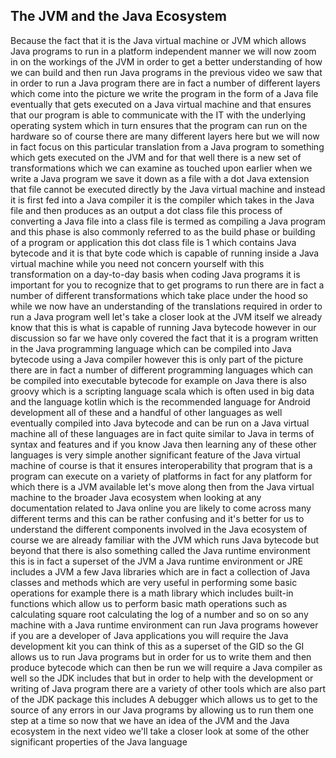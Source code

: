 ## The JVM and the Java Ecosystem
Because the fact that it is the Java virtual machine or JVM which allows Java programs to run in a platform independent manner we will now zoom in on the workings of the JVM in order to get a better understanding of how we can build and then run Java programs in the previous video we saw that in order to run a Java program there are in fact a number of different layers which come into the picture we write the program in the form of a Java file eventually that gets executed on a Java virtual machine and that ensures that our program is able to communicate with the IT with the underlying operating system which in turn ensures that the program can run on the hardware so of course there are many different layers here but we will now in fact focus on this particular translation from a Java program to something which gets executed on the JVM and for that well there is a new set of transformations which we can examine as touched upon earlier when we write a Java program we save it down as a file with a dot Java extension that file cannot be executed directly by the Java virtual machine and instead it is first fed into a Java compiler it is the compiler which takes in the Java file and then produces as an output a dot class file this process of converting a Java file into a class file is termed as compiling a Java program and this phase is also commonly referred to as the build phase or building of a program or application this dot class file is 1 which contains Java bytecode and it is that byte code which is capable of running inside a Java virtual machine while you need not concern yourself with this transformation on a day-to-day basis when coding Java programs it is important for you to recognize that to get programs to run there are in fact a number of different transformations which take place under the hood so while we now have an understanding of the translations required in order to run a Java program well let's take a closer look at the JVM itself we already know that this is what is capable of running Java bytecode however in our discussion so far we have only covered the fact that it is a program written in the Java programming language which can be compiled into Java bytecode using a Java compiler however this is only part of the picture there are in fact a number of different programming languages which can be compiled into executable bytecode for example on Java there is also groovy which is a scripting language scala which is often used in big data and the language kotlin which is the recommended language for Android development all of these and a handful of other languages as well eventually compiled into Java bytecode and can be run on a Java virtual machine all of these languages are in fact quite similar to Java in terms of syntax and features and if you know Java then learning any of these other languages is very simple another significant feature of the Java virtual machine of course is that it ensures interoperability that program that is a program can execute on a variety of platforms in fact for any platform for which there is a JVM available let's move along then from the Java virtual machine to the broader Java ecosystem when looking at any documentation related to Java online you are likely to come across many different terms and this can be rather confusing and it's better for us to understand the different components involved in the Java ecosystem of course we are already familiar with the JVM which runs Java bytecode but beyond that there is also something called the Java runtime environment this is in fact a superset of the JVM a Java runtime environment or JRE includes a JVM a few Java libraries which are in fact a collection of Java classes and methods which are very useful in performing some basic operations for example there is a math library which includes built-in functions which allow us to perform basic math operations such as calculating square root calculating the log of a number and so on so any machine with a Java runtime environment can run Java programs however if you are a developer of Java applications you will require the Java development kit you can think of this as a superset of the GID so the GI allows us to run Java programs but in order for us to write them and then produce bytecode which can then be run we will require a Java compiler as well so the JDK includes that but in order to help with the development or writing of Java program there are a variety of other tools which are also part of the JDK package this includes A debugger which allows us to get to the source of any errors in our Java programs by allowing us to run them one step at a time so now that we have an idea of the JVM and the Java ecosystem in the next video we'll take a closer look at some of the other significant properties of the Java language
